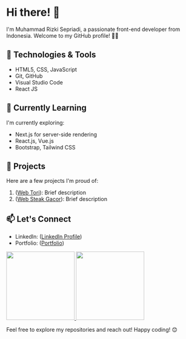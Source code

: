 # Hi there! 👋

I'm Muhammad Rizki Sepriadi, a passionate front-end developer from Indonesia. Welcome to my GitHub profile! 👨‍💻

## 🔧 Technologies & Tools

- HTML5, CSS, JavaScript
- Git, GitHub
- Visual Studio Code
- React JS

## 🌱 Currently Learning

I'm currently exploring:

- Next.js for server-side rendering
- React.js, Vue.js
- Bootstrap, Tailwind CSS

## 🚀 Projects

Here are a few projects I'm proud of:

1. ([Web Tori](https://github.com/rizkisepriadi/akira-toriyama-portfolio-web)): Brief description
2. ([Web Steak Gacor](https://github.com/rizkisepriadi/SteakGacor)): Brief description

## 📫 Let's Connect

- LinkedIn: ([LinkedIn Profile](https://linkedin.com/in/rizkisepriadi-057b8a233))
- Portfolio: ([Portfolio](https://kisep.me/))

<p align="left">
<a href="https://github.com/rizkisepriadi">
  <img height="180em" src="https://github-readme-stats-eight-theta.vercel.app/api?username=rizkisepriadi&show_icons=true&theme=algolia&include_all_commits=true&count_private=true"/>
  <img height="180em" src="https://github-readme-stats-eight-theta.vercel.app/api/top-langs/?username=rizkisepriadi&layout=compact&layout=compact&theme=algolia"/>
</a>
</p>
Feel free to explore my repositories and reach out! Happy coding! 😊
